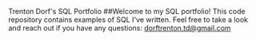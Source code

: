 Trenton Dorf's SQL Portfolio
##Welcome to my SQL portfolio! This code repository contains examples of SQL I've written. Feel free to take a look and reach out if you have any questions: dorftrenton.td@gmail.com
